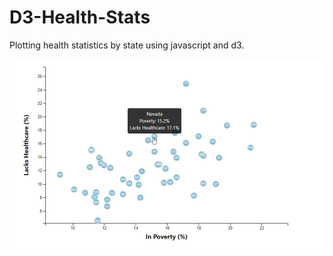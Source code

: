 # D3-Health-Stats
Plotting health statistics by state using javascript and d3.


![healthcare chart](https://github.com/kmclewis/D3-Health-Stats/blob/master/D3%20chart.png)
